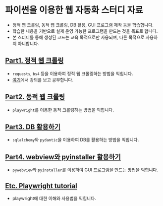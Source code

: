 # 파이썬을 이용한 웹 자동화 스터디 자료

- 정적 웹 크롤링, 동적 웹 크롤링, DB 활용, GUI 프로그램 제작 등을 학습합니다.
- 학습한 내용을 기반으로 실제 운영 가능한 프로그램을 만드는 것을 목표로 합니다.
- 본 스터디를 통해 생성된 코드는 교육 목적으로만 사용되며, 다른 목적으로 사용하지 아니합니다.

## [Part1. 정적 웹 크롤링](part1_static_crawling/)

- `requests`, `bs4` 등을 이용하여 정적 웹 크롤링하는 방법을 익힙니다.
- [여기](https://www.inflearn.com/course/%ED%8C%8C%EC%9D%B4%EC%8D%AC-%ED%81%AC%EB%A1%A4%EB%A7%81-%EA%B8%B0%EC%B4%88)에서 강의를 보고 공부합니다.

## [Part2. 동적 웹 크롤링](part2_dynamic_crawling/)

- `playwright`를 이용한 동적 크롤링하는 방법을 익힙니다.

## [Part3. DB 활용하기](part3_with_database/)

- `sqlalchemy`와 `pydantic`을 이용하여 DB를 활용하는 방법을 익힙니다.

## [Part4. webview와 pyinstaller 활용하기](part4_webview_pyinstaller/)

- `pywebview`와 `pyinstaller`를 이용하여 GUI 프로그램을 만드는 방법을 익힙니다.

## [Etc. Playwright tutorial](etc_playwright_tutorial/)

- playwright에 대한 이해와 사용법을 익힙니다.
